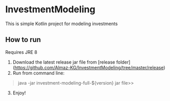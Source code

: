 # InvestmentModeling

This is simple Kotlin project for modeling investments

## How to run
Requires JRE 8

1. Download the latest release jar file from [release folder] (https://github.com/Almaz-KG/InvestmentModeling/tree/master/release)
2. Run from command line:
>  java -jar investment-modeling-full-${version} jar file>>

3. Enjoy!

